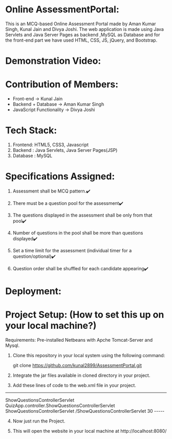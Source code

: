 # Online AssessmentPortal: 

This is an MCQ-based Online Assessment Portal made by Aman Kumar Singh, Kunal Jain and Divya Joshi. The web application is made using Java Servlets and Java Server Pages as backend ,MySQL as Database and for the front-end part we have used HTML, CSS, JS, jQuery, and Bootstrap.

# Demonstration Video:


# Contribution of Members:

* Front-end -> Kunal Jain
* Backend + Database -> Aman Kumar Singh
* JavaScript Functionality -> Divya Joshi

# Tech Stack:

1. Frontend: HTML5, CSS3, Javascript
2. Backend : Java Servlets, Java Server Pages(JSP)
3. Database : MySQL


# Specifications Assigned:

1. Assessment shall be MCQ pattern.✔️

2. There must be a question pool for the assessment✔️

3. The questions displayed in the assessment shall be only from that pool✔️

4. Number of questions in the pool shall be more than questions displayed✔️

5. Set a time limit for the assessment (individual timer for a question/optional)✔️

6. Question order shall be shuffled for each candidate appearing✔️

# Deployment:


# Project Setup: (How to set this up on your local machine?)

Requirements: Pre-installed Netbeans with Apche Tomcat-Server and Mysql.

1. Clone this repository in your local system using the following command:

    git clone https://github.com/kunal2899/AssessmentPortal.git

2. Integrate the jar files available in cloned directory in your project.

3. Add these lines of code to the web.xml file in your project.
-----
<?xml version="1.0" encoding="UTF-8"?>
<web-app version="3.1" xmlns="http://xmlns.jcp.org/xml/ns/javaee" xmlns:xsi="http://www.w3.org/2001/XMLSchema-instance" xsi:schemaLocation="http://xmlns.jcp.org/xml/ns/javaee http://xmlns.jcp.org/xml/ns/javaee/web-app_3_1.xsd">
    <servlet>
        <servlet-name>ShowQuestionsControllerServlet</servlet-name>
        <servlet-class>QuizApp.controller.ShowQuestionsControllerServlet</servlet-class>
    </servlet>
    <servlet-mapping>
        <servlet-name>ShowQuestionsControllerServlet</servlet-name>
        <url-pattern>/ShowQuestionsControllerServlet</url-pattern>
    </servlet-mapping>
    <session-config>
        <session-timeout>
            30
        </session-timeout>
    </session-config>
</web-app>
-----

4. Now just run the Project.

5. This will open the website in your local machine at http://localhost:8080/
